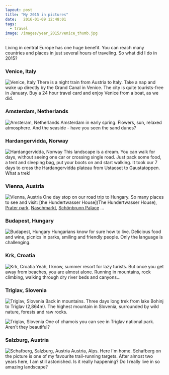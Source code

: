 ```yaml
---
layout: post
title: "My 2015 in pictures"
date:   2016-01-09 12:48:01
tags:
  - travel
image: /images/year_2015/venice_thumb.jpg
---
```


Living in central Europe has one huge benefit. You can reach many countries and places in just several hours of traveling. So what did I do in 2015?

### Venice, Italy
![Venice, Italy](/images/year_2015/venice.jpg)
There is a night train from Austria to Italy. Take a nap and wake up directly by the Grand Canal in Venice. The city is quite tourists-free in January. Buy a 24 hour travel card and enjoy Venice from a boat, as we did.

### Amsterdam, Netherlands
![Amsteram, Netherlands](/images/year_2015/amsterdam.jpg)
Amsterdam in early spring. Flowers, sun, relaxed atmosphere. And the seaside - have you seen the sand dunes?


### Hardangervidda, Norway
![Hardangervidda, Norway](/images/year_2015/hardangervidda.jpg)
This landscape is a dream. You can walk for days, without seeing one car or crossing single road. Just pack some food, a tent and sleeping bag, put your boots on and start walking. It took our 7 days to cross the Hardangervidda plateau from Ustaoset to Gaustatoppen. What a trek!

### Vienna, Austria
![Vienna, Austria](/images/year_2015/vienna.jpg)
One day stop on our road trip to Hungary. So many places to see and visit: [the Hundertwasser House](The Hundertwasser House), [Prater park](https://en.wikipedia.org/wiki/Prater), [Naschmarkt](https://en.wikipedia.org/wiki/Naschmarkt), [Schönbrunn Palace](https://en.wikipedia.org/wiki/Sch%C3%B6nbrunn_Palace) ...

### Budapest, Hungary
![Budapest, Hungary](/images/year_2015/budapest.jpg)
Hungarians know for sure how to live. Delicious food and wine, picnics in parks, smiling and friendly people. Only the language is challenging.

### Krk, Croatia
![Krk, Croatia](/images/year_2015/croatia.jpg)
Yeah, I know, summer resort for lazy turists. But once you get away from beaches, you are almost alone. Running in mountains, rock climbing, walking through dry river beds and canyons...

### Triglav, Slovenia
![Triglav, Slovenia](/images/year_2015/triglav2.jpg)
Back in mountains. Three days long trek from lake Bohinj to Triglav (2,864m). The highest mountain in Slovenia, surrounded by wild nature, forests  and raw rocks.

![Triglav, Slovenia](/images/year_2015/triglav.jpg)
One of chamois you can see in Triglav national park. Aren't they beautiful?

### Salzburg, Austria
![Schafberg, Salzburg, Austria](/images/year_2015/schafberg.jpg)
Austria, Alps. Here I'm home. Schafberg on the picture is one of my favourite trail-running targets. After almost two years here, I am still astonished. Is it really happening? Do I really live in so amazing landscape?
